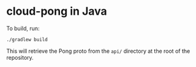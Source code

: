 # cloud-pong in Java

To build, run:

```shell
./gradlew build
```

This will retrieve the Pong proto from the `api/`
directory at the root of the repository.